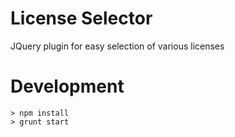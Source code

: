 License Selector
==========

JQuery plugin for easy selection of various licenses

# Development #

    > npm install
    > grunt start
